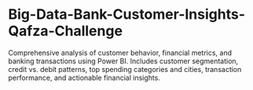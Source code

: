 # Big-Data-Bank-Customer-Insights-Qafza-Challenge
Comprehensive analysis of customer behavior, financial metrics, and banking transactions using Power BI. Includes customer segmentation, credit vs. debit patterns, top spending categories and cities, transaction performance, and actionable financial insights.
